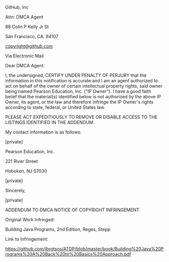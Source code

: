 GitHub, Inc

Attn: DMCA Agent

88 Colin P Kelly Jr St

San Francisco, CA. 94107

copyright@github.com 

 

Via Electronic Mail

 

 

Dear DMCA Agent:

 

I, the undersigned, CERTIFY UNDER PENALTY OF PERJURY that the information in this notification is accurate and I am an agent authorized to act on behalf of the owner of certain intellectual property rights, said owner being named Pearson Education, Inc. ("IP Owner"). I have a good faith belief that the material(s) identified below is not authorized by the above IP Owner, its agent, or the law and therefore infringe the IP Owner's rights according to state, federal, or United States law.

 

PLEASE ACT EXPEDITIOUSLY TO REMOVE OR DISABLE ACCESS TO THE LISTINGS IDENTIFIED IN THE ADDENDUM.

 

My contact information is as follows:

 

[private]  

Pearson Education, Inc.

221 River Street

Hoboken, NJ 07030

[private]  

 

Sincerely,

 

[private]  

 

ADDENDUM TO DMCA NOTICE OF COPYRIGHT INFRINGEMENT

 

Original Work Infringed:

Building Java Programs, 2nd Edition, Reges, Stepp

 

Link to Infringement:

https://github.com/jbrotsos/ATDP/blob/master/book/Building%20Java%20Programs%20A%20Back%20to%20Basics%20Approach.pdf
